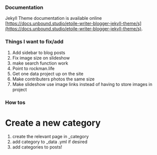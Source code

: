 ### Documentation
Jekyll Theme documentation is available online [https://docs.unbound.studio/etoile-writer-blogger-jekyll-theme/s](https://docs.unbound.studio/etoile-writer-blogger-jekyll-theme/s). 

### Things I want to fix/add

1. Add sidebar to blog posts
2. Fix image size on slideshow
3. make search function work
4. Point to rockman.life
5. Get one data project up on the site
6. Make contributers photos the same size
7. Make slideshow use image links instead of having to store images in project

### How tos

# Create a new category
1. create the relevant page in _category
2. add category to _data .yml if desired
3. add categories to posts!